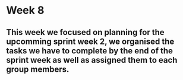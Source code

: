 # Week 8
## This week we focused on planning for the upcomming sprint week 2, we organised the tasks we have to complete by the end of the sprint week as well as assigned them to each group members.
